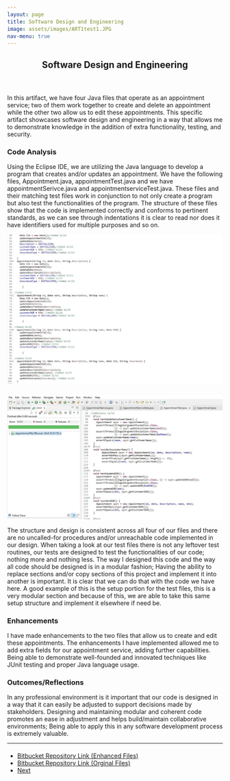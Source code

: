 ```yaml
---
layout: page
title: Software Design and Engineering
image: assets/images/ART1test1.JPG
nav-menu: true
---
```


<!-- Main -->
<div id="main" class="alt">

<!-- One -->
<section id="one">
	<div class="inner">
		<header class="major">
			<h1>Software Design and Engineering</h1>
		</header>

<!-- Content -->
<h2 id="content"></h2>
<p>In this artifact, we have four Java files that operate as an appointment service; two of them work together to create and delete an appointment while the other two allow us to edit these appointments. This specific artifact showcases software design and engineering in a way that allows me to demonstrate knowledge in the addition of extra functionality, testing, and security.</p>
<div class="row">
	<div class="6u 12u$(small)">
		<h3>Code Analysis</h3>
<p>Using the Eclipse IDE, we are utilizing the Java language to develop a program that creates and/or updates an appointment. We have the following files, Appointment.java, appointmentTest.java and we have appointmentSerivce.java and appointmentserviceTest.java. These files and their matching test files work in conjunction to not only create a program but also test the functionalities of the program. The structure of these files show that the code is implemented correctly and conforms to pertinent standards, as we can see through indentations it is clear to read nor does it have identifiers used for multiple purposes and so on.</p>
<div class="12u$ 12u$(medium)"><span class="image fit"><img src="assets/images/ART1code2.JPG" alt="" /></span></div>
</div>
	<div class="6u$ 12u$(small)">
		<h3></h3>
<div class="12u$ 12u$(small)"><span class="image fit"><img src="assets/images/ART1test1.JPG" alt="" /></span></div>
		<p>The structure and design is consistent across all four of our files and there are no uncalled-for procedures and/or unreachable code implemented in our design. When taking a look at our test files there is not any leftover test routines, our tests are designed to test the functionalities of our code; nothing more and nothing less. The way I designed this code and the way all code should be designed is in a modular fashion; Having the ability to replace sections and/or copy sections of this project and implement it into another is important. It is clear that we can do that with the code we have here. A good example of this is the setup portion for the test files, this is a very modular section and because of this, we are able to take this same setup structure and implement it elsewhere if need be.</p>
	</div>
	<!-- Break -->
	<div class="6u 12u$(small)">
		<h3>Enhancements</h3>
		<p>I have made enhancements to the two files that allow us to create and edit these appointments. The enhancements I have implemented allowed me to add extra fields for our appointment service, adding further capabilities. Being able to demonstrate well-founded and innovated techniques like JUnit testing and proper Java language usage.</p>
	</div>
	<div class="6u 12u$(small)">
		<h3>Outcomes/Reflections</h3>
		<p>In any professional environment is it important that our code is designed in a way that it can easily be adjusted to support decisions made by stakeholders. Designing and maintaining modular and coherent code promotes an ease in adjustment and helps build/maintain collaborative environments; Being able to apply this in any software development process is extremely valuable.</p>
       </div>
</div>

<hr class="major" />
		
<!-- Buttons -->
<h4></h4>
<ul class="actions vertical">
	<li><a href="https://bitbucket.org/xanderlbell/artifact_1_enhanced/src/master/" class="button fit">Bitbucket Repository Link (Enhanced Files)</a></li>
	<li><a href="https://bitbucket.org/xanderlbell/artifact_1_orginal/src/master/" class="button fit">Bitbucket Repository Link (Orginal Files)</a></li>
	<li><a href="https://xander325.github.io/xanderbell.github.io/artifact_three.html" class="button special fit">Next</a></li>
	</ul>
</div>
